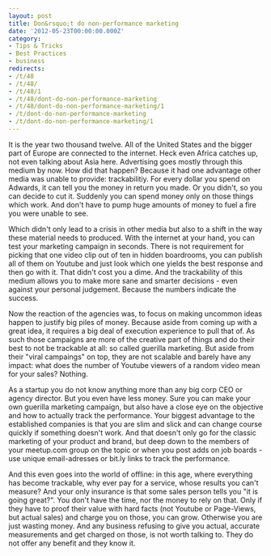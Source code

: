 ```yaml
---
layout: post
title: Don&rsquo;t do non-performance marketing
date: '2012-05-23T00:00:00.000Z'
category:
- Tips & Tricks
- Best Practices
- business
redirects:
- /t/48
- /t/48/
- /t/48/1
- /t/48/dont-do-non-performance-marketing
- /t/48/dont-do-non-performance-marketing/1
- /t/dont-do-non-performance-marketing
- /t/dont-do-non-performance-marketing/1
---
```



It is the year two thousand twelve. All of the United States and the bigger part of Europe are connected to the internet. Heck even Africa catches up, not even talking about Asia here. Advertising goes mostly through this medium by now. How did that happen? Because it had one advantage other media was unable to provide: trackabilitiy. For every dollar you spend on Adwards, it can tell you the money in return you made. Or you didn't, so you can decide to cut it. Suddenly you can spend money only on those things which work. And don't have to pump huge amounts of money to fuel a fire you were unable to see.

Which didn't only lead to a crisis in other media but also to a shift in the way these material needs to produced. With the internet at your hand, you can test your marketing campaign in seconds. There is not requirement for picking that one video clip out of ten in hidden boardrooms, you can publish all of them on Youtube and just look which one yields the best response and then go with it. That didn't cost you a dime. And the trackability of this medium allows you to make more sane and smarter decisions - even against your personal judgement. Because the numbers indicate the success.

Now the reaction of the agencies was, to focus on making uncommon ideas happen to justify big piles of money. Because aside from coming up with a great idea, it requires a big deal of execution experience to pull that of. As such those campaigns are more of the creative part of things and do their best to not be trackable at all: so called guerilla marketing. But aside from their "viral campaings" on top, they are not scalable and barely have any impact: what does the number of Youtube viewers of a random video mean for your sales? Nothing.

As a startup you do not know anything more than any big corp CEO or agency director. But you even have less money. Sure you can make your own guerilla marketing campaign, but also have a close eye on the objective and how to actually track the performance. Your biggest advantage to the established companies is that you are slim and slick and can change course quickly if something doesn't work. And that doesn't only go for the classic marketing of your product and brand, but deep down to the members of your meetup.com group on the topic or when you post adds on job boards - use unique email-adresses or bit.ly links to track the performance.

And this even goes into the world of offline: in this age, where everything has become trackable, why ever pay for a service, whose results you can't measure? And your only insurance is that some sales person tells you "it is going great?". You don't have the time, nor the money to rely on that. Only if they have to proof their value with hard facts (not Youtube or Page-Views, but actual sales) and charge you on those, you can grow. Otherwise you are just wasting money. And any business refusing to give you actual, accurate measurements and get charged on those, is not worth talking to. They do not offer any benefit and they know it.
